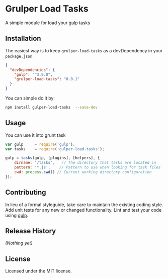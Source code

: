 # Grulper Load Tasks

A simple module for load your gulp tasks

## Installation

The easiest way is to keep `grulper-load-tasks` as a devDependency in your `package.json`.
```json
{
  "devDependencies": {
    "gulp": "^3.9.0",
    "grulper-load-tasks": "0.0.1"
  }
}
```

You can simple do it by:
```bash
npm install gulper-load-tasks  --save-dev
```


## Usage
You can use it into grunt task 
```js
var gulp     = require('gulp');
var tasks    = require('gulper-load-tasks');

gulp = tasks(gulp, [plugins], [helpers], {
    dirname: '/tasks',   // The directory that tasks are located in
    pattern: '*.js',    // Pattern to use when looking for task files
    cwd: process.cwd() // Current working directory configuration
});
```


## Contributing

In lieu of a formal styleguide, take care to maintain the existing coding style. Add unit tests for any new or changed functionality. Lint and test your code using [gulp](http://gulpjs.com/).


## Release History

_(Nothing yet)_


## License

Licensed under the MIT license.
